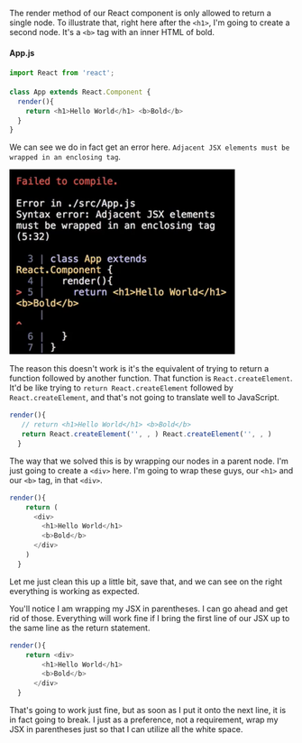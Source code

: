 The render method of our React component is only allowed to return a single node. To illustrate that, right here after the `<h1>`, I'm going to create a second node. It's a `<b>` tag with an inner HTML of bold. 
#### App.js
``` JavaScript
import React from 'react';

class App extends React.Component {
  render(){
    return <h1>Hello World</h1> <b>Bold</b>
  }
}
```
We can see we do in fact get an error here. `Adjacent JSX elements must be wrapped in an enclosing tag`.

![Adjacent JSX elements](../images/react-the-render-method-jsx-elements-errors.png)

The reason this doesn't work is it's the equivalent of trying to return a function followed by another function. That function is `React.createElement`. It'd be like trying to `return React.createElement` followed by `React.createElement`, and that's not going to translate well to JavaScript.

``` JavaScript
render(){
   // return <h1>Hello World</h1> <b>Bold</b>
   return React.createElement('', , ) React.createElement('', , )
  }
```
The way that we solved this is by wrapping our nodes in a parent node. I'm just going to create a `<div>` here. I'm going to wrap these guys, our `<h1>` and our `<b>` tag, in that `<div>`.

``` JavaScript
render(){
    return (
      <div>
        <h1>Hello World</h1> 
        <b>Bold</b>
      </div>
    ) 
  }
```
Let me just clean this up a little bit, save that, and we can see on the right everything is working as expected.

You'll notice I am wrapping my JSX in parentheses. I can go ahead and get rid of those. Everything will work fine if I bring the first line of our JSX up to the same line as the return statement.

``` JavaScript
render(){
    return <div>
        <h1>Hello World</h1> 
        <b>Bold</b>
      </div>
  }
```
That's going to work just fine, but as soon as I put it onto the next line, it is in fact going to break. I just as a preference, not a requirement, wrap my JSX in parentheses just so that I can utilize all the white space.
